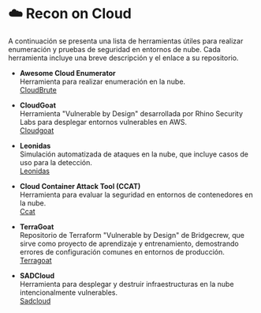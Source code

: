 # ☁️ Recon on Cloud

A continuación se presenta una lista de herramientas útiles para realizar enumeración y pruebas de seguridad en entornos de nube. Cada herramienta incluye una breve descripción y el enlace a su repositorio.

- **Awesome Cloud Enumerator**  
  Herramienta para realizar enumeración en la nube.  
  [CloudBrute](https://github.com/0xsha/CloudBrute)

- **CloudGoat**  
  Herramienta "Vulnerable by Design" desarrollada por Rhino Security Labs para desplegar entornos vulnerables en AWS.  
  [Cloudgoat](https://github.com/RhinoSecurityLabs/cloudgoat)

- **Leonidas**  
  Simulación automatizada de ataques en la nube, que incluye casos de uso para la detección.  
  [Leonidas](https://github.com/WithSecureLabs/leonidas)

- **Cloud Container Attack Tool (CCAT)**  
  Herramienta para evaluar la seguridad en entornos de contenedores en la nube.  
  [Ccat](https://github.com/RhinoSecurityLabs/ccat)

- **TerraGoat**  
  Repositorio de Terraform "Vulnerable by Design" de Bridgecrew, que sirve como proyecto de aprendizaje y entrenamiento, demostrando errores de configuración comunes en entornos de producción.  
  [Terragoat](https://github.com/bridgecrewio/terragoat)

- **SADCloud**  
  Herramienta para desplegar y destruir infraestructuras en la nube intencionalmente vulnerables.  
  [Sadcloud](https://github.com/nccgroup/sadcloud)